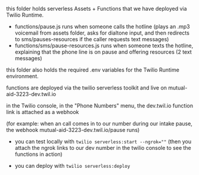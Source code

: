 this folder holds serverless Assets + Functions that we have deployed via Twilio Runtime.

- functions/pause.js runs when someone calls the hotline (plays an .mp3 voicemail from assets folder, asks for dialtone input, and then redirects to sms/pauses-resources if the caller requests text messages)
- functions/sms/pause-resources.js runs when someone texts the hotline, explaining that the phone line is on pause and offering resources (2 text messages)


this folder also holds the required .env variables for the Twilio Runtime environment.

functions are deployed via the twilio serverless toolkit and live on mutual-aid-3223-dev.twil.io

in the Twilio console, in the "Phone Numbers" menu, the dev.twil.io function link is attached as a webhook 

(for example: when an call comes in to our number during our intake pause, the webhook mutual-aid-3223-dev.twil.io/pause runs)

- you can test locally with `twilio serverless:start --ngrok=""` 
(then you attach the ngrok links to our dev number in the twilio console to see the functions in action)

- you can deploy with `twilio serverless:deploy`
